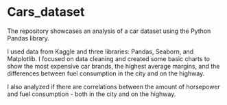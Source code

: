 # Cars_dataset
The repository showcases an analysis of a car dataset using the Python Pandas library.

I used data from Kaggle and three libraries: Pandas, Seaborn, and Matplotlib. I focused on data cleaning and created some basic charts to show the most expensive car brands, the highest average margins, and the differences between fuel consumption in the city and on the highway. 

I also analyzed if there are correlations between the amount of horsepower and fuel consumption - both in the city and on the highway.
